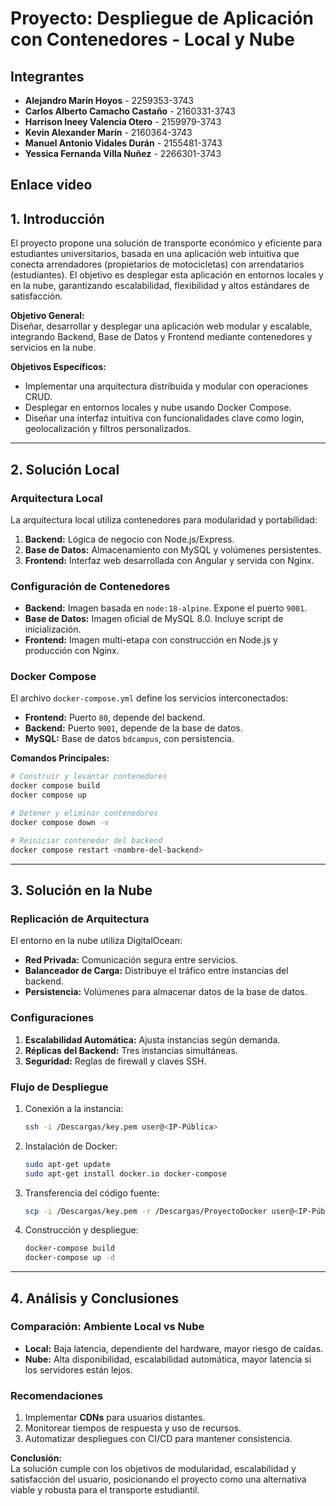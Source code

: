 # Proyecto: Despliegue de Aplicación con Contenedores - Local y Nube

## Integrantes
- **Alejandro Marín Hoyos** - 2259353-3743  
- **Carlos Alberto Camacho Castaño** - 2160331-3743  
- **Harrison Ineey Valencia Otero** - 2159979-3743  
- **Kevin Alexander Marín**  - 2160364-3743
- **Manuel Antonio Vidales Durán** - 2155481-3743  
- **Yessica Fernanda Villa Nuñez** - 2266301-3743

## Enlace video

## 1. Introducción

El proyecto propone una solución de transporte económico y eficiente para estudiantes universitarios, basada en una aplicación web intuitiva que conecta arrendadores (propietarios de motocicletas) con arrendatarios (estudiantes). El objetivo es desplegar esta aplicación en entornos locales y en la nube, garantizando escalabilidad, flexibilidad y altos estándares de satisfacción.

**Objetivo General:**  
Diseñar, desarrollar y desplegar una aplicación web modular y escalable, integrando Backend, Base de Datos y Frontend mediante contenedores y servicios en la nube.

**Objetivos Específicos:**
- Implementar una arquitectura distribuida y modular con operaciones CRUD.
- Desplegar en entornos locales y nube usando Docker Compose.
- Diseñar una interfaz intuitiva con funcionalidades clave como login, geolocalización y filtros personalizados.

---

## 2. Solución Local

### Arquitectura Local
La arquitectura local utiliza contenedores para modularidad y portabilidad:
1. **Backend:** Lógica de negocio con Node.js/Express.
2. **Base de Datos:** Almacenamiento con MySQL y volúmenes persistentes.
3. **Frontend:** Interfaz web desarrollada con Angular y servida con Nginx.

### Configuración de Contenedores
- **Backend:** Imagen basada en `node:18-alpine`. Expone el puerto `9001`.
- **Base de Datos:** Imagen oficial de MySQL 8.0. Incluye script de inicialización.
- **Frontend:** Imagen multi-etapa con construcción en Node.js y producción con Nginx.

### Docker Compose
El archivo `docker-compose.yml` define los servicios interconectados:
- **Frontend:** Puerto `80`, depende del backend.
- **Backend:** Puerto `9001`, depende de la base de datos.
- **MySQL:** Base de datos `bdcampus`, con persistencia.

**Comandos Principales:**
```bash
# Construir y levantar contenedores
docker compose build
docker compose up

# Detener y eliminar contenedores
docker compose down -v

# Reiniciar contenedor del backend
docker compose restart <nombre-del-backend>
```

---

## 3. Solución en la Nube

### Replicación de Arquitectura
El entorno en la nube utiliza DigitalOcean:
- **Red Privada:** Comunicación segura entre servicios.
- **Balanceador de Carga:** Distribuye el tráfico entre instancias del backend.
- **Persistencia:** Volúmenes para almacenar datos de la base de datos.

### Configuraciones
1. **Escalabilidad Automática:** Ajusta instancias según demanda.
2. **Réplicas del Backend:** Tres instancias simultáneas.
3. **Seguridad:** Reglas de firewall y claves SSH.

### Flujo de Despliegue
1. Conexión a la instancia:
   ```bash
   ssh -i /Descargas/key.pem user@<IP-Pública>
   ```
2. Instalación de Docker:
   ```bash
   sudo apt-get update
   sudo apt-get install docker.io docker-compose
   ```
3. Transferencia del código fuente:
   ```bash
   scp -i /Descargas/key.pem -r /Descargas/ProyectoDocker user@<IP-Pública>:/ProyectoDocker
   ```
4. Construcción y despliegue:
   ```bash
   docker-compose build
   docker-compose up -d
   ```

---

## 4. Análisis y Conclusiones

### Comparación: Ambiente Local vs Nube
- **Local:** Baja latencia, dependiente del hardware, mayor riesgo de caídas.
- **Nube:** Alta disponibilidad, escalabilidad automática, mayor latencia si los servidores están lejos.

### Recomendaciones
1. Implementar **CDNs** para usuarios distantes.
2. Monitorear tiempos de respuesta y uso de recursos.
3. Automatizar despliegues con CI/CD para mantener consistencia.

**Conclusión:**  
La solución cumple con los objetivos de modularidad, escalabilidad y satisfacción del usuario, posicionando el proyecto como una alternativa viable y robusta para el transporte estudiantil.


